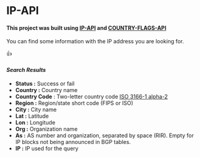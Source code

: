 # IP-API

#### This project was built using [IP-API](https://ip-api.com/) and [COUNTRY-FLAGS-API](https://www.countryflagsapi.com/)


You can find some information with the IP address you are looking for.

:+1:


#### *Search Results*
- **Status :** Success or fail
- **Country :**	Country name
- **Country Code** :	Two-letter country code [ISO 3166-1 alpha-2](https://en.wikipedia.org/wiki/ISO_3166-1_alpha-2)
- **Region :** Region/state short code (FIPS or ISO)
- **City :** City name
- **Lat :** Latitude
- **Lon :** Longitude
- **Org :** Organization name
- **As :** AS number and organization, separated by space (RIR). Empty for IP blocks not being announced in BGP tables.
- **IP :** IP used for the query

